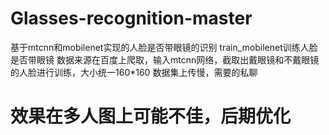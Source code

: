 # Glasses-recognition-master
  基于mtcnn和mobilenet实现的人脸是否带眼镜的识别
  train_mobilenet训练人脸是否带眼镜  数据来源在百度上爬取，输入mtcnn网络，截取出戴眼镜和不戴眼镜的人脸进行训练，大小统一160*160
  数据集上传慢，需要的私聊

# 效果在多人图上可能不佳，后期优化
